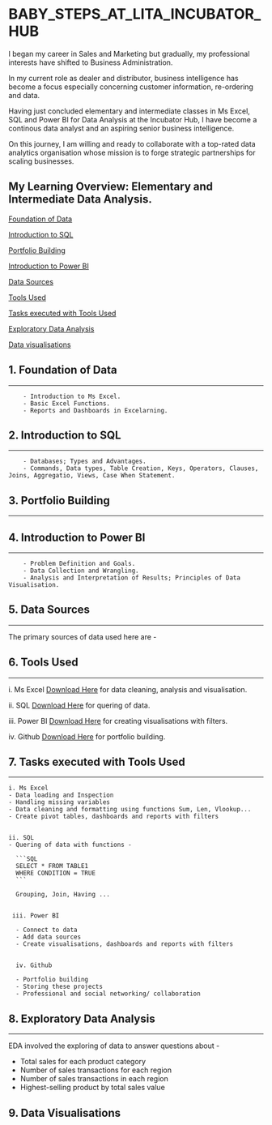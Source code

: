 # BABY_STEPS_AT_LITA_INCUBATOR_HUB

I began my career in Sales and Marketing but gradually, my professional interests have shifted to Business Administration.

In my current role as dealer and distributor, business intelligence has become a focus especially concerning customer information, re-ordering and data. 

Having just concluded elementary and intermediate classes in Ms Excel, SQL and Power BI for Data Analysis at the Incubator Hub, I have become a continous data analyst and an aspiring senior business 
intelligence.

On this journey, I am willing and ready to collaborate with a top-rated data analytics organisation whose mission is to forge strategic partnerships for scaling businesses.



## My Learning Overview: Elementary and Intermediate Data Analysis.

[Foundation of Data](#foundation-of-data)

[Introduction to SQL](#introduction-to-sql)

[Portfolio Building](#portfolio-building)

[Introduction to Power BI](#introduction-to-power-bi)

[Data Sources](#data-sources)

[Tools Used](#tools-used)

[Tasks executed with Tools Used](#tasks-executed-with-tools-used)

[Exploratory Data Analysis](#exploratory-data-analysis)

[Data visualisations](#data-visualisations)


## 1. Foundation of Data
---
		- Introduction to Ms Excel.
		- Basic Excel Functions.
		- Reports and Dashboards in Excelarning.
  
## 2. Introduction to SQL
---
		- Databases; Types and Advantages.
		- Commands, Data types, Table Creation, Keys, Operators, Clauses, Joins, Aggregatio, Views, Case When Statement.
		
## 3. Portfolio Building
---
		
## 4. Introduction to Power BI
---
		- Problem Definition and Goals.
		- Data Collection and Wrangling.
		- Analysis and Interpretation of Results; Principles of Data Visualisation.


  
## 5. Data Sources
---

The primary sources of data used here are -



## 6. Tools Used
---

i. Ms Excel [Download Here](https://www.microsoft.com/en-us/microsoft-365/excel) for data cleaning, analysis and visualisation.

ii. SQL [Download Here](https://www.microsoft.com/en-us/sql-server/sql-server-downloads) for quering of data.

iii. Power BI [Download Here](https://www.microsoft.com/en-us/power-platform/products/power-bi/downloads) for creating visualisations with filters.

iv. Github [Download Here](https://desktop.github.com/download) for portfolio building.


## 7. Tasks executed with Tools Used
---

    i. Ms Excel
    - Data loading and Inspection
    - Handling missing variables
    - Data cleaning and formatting using functions Sum, Len, Vlookup...
    - Create pivot tables, dashboards and reports with filters

          
    ii. SQL
    - Quering of data with functions -
      
      ```SQL
      SELECT * FROM TABLE1
      WHERE CONDITION = TRUE
      ```
      
      Grouping, Join, Having ...


     iii. Power BI	
      
      - Connect to data
      - Add data sources
      - Create visualisations, dashboards and reports with filters


      iv. Github 		
      
      - Portfolio building
      - Storing these projects
      - Professional and social networking/ collaboration


## 8. Exploratory Data Analysis
---

EDA involved the exploring of data to answer questions about -

- Total sales for each product category
- Number of sales transactions for each region
- Number of sales transactions in each region
- Highest-selling product by total sales value


## 9. Data Visualisations


